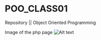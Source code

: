 # POO_CLASS01
Repository || Object Oriented Programming

Image of the php page
![Alt text](https://i.imgur.com/Yfb9ELm.png)
